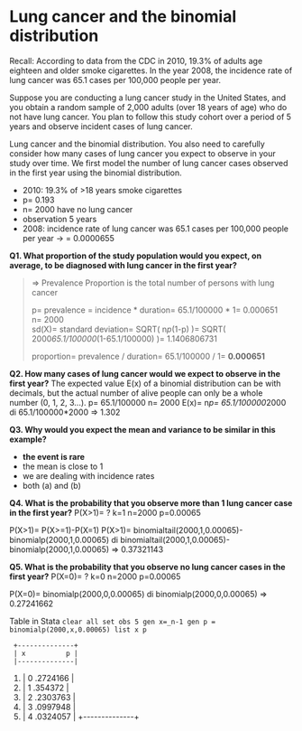 # Lung cancer and the binomial distribution

Recall: According to data from the CDC in 2010, 19.3% of adults age eighteen and older smoke cigarettes. In the year 2008, the incidence rate of lung cancer was 65.1 cases per 100,000 people per year.

Suppose you are conducting a lung cancer study in the United States, and you obtain a random sample of 2,000 adults (over 18 years of age) who do not have lung cancer. You plan to follow this study cohort over a period of 5 years and observe incident cases of lung cancer.

Lung cancer and the binomial distribution. You also need to carefully consider how many cases of lung cancer you expect to observe in your study over time. We first model the number of lung cancer cases observed in the first year using the binomial distribution.

- 2010: 19.3% of >18 years smoke cigarettes
- p= 0.193
- n= 2000 have no lung cancer
- observation 5 years
- 2008: incidence rate of lung cancer was 65.1 cases per 100,000 people per year -> = 0.0000655

**Q1. What proportion of the study population would you expect, on average, to be diagnosed with lung cancer in the first year?**
	   
>	=> Prevalence Proportion is the total number of persons with lung cancer  
>
>	p= prevalence = incidence * duration= 65.1/100000 * 1= 0.000651  
>	n= 2000  
>	sd(X)= standard deviation= SQRT( n*p*(1-p) )= SQRT( 2000*65.1/100000*(1-65.1/100000) )= 1.1406806731  
>
>	proportion= prevalence / duration= 65.1/100000 / 1= **0.000651**

**Q2. How many cases of lung cancer would we expect to observe in the first year?**
The expected value E(x) of a binomial distribution can be with decimals, but the actual number of alive people can only be a whole number (0, 1, 2, 3...).
p= 65.1/100000
n= 2000
E(x)= n*p= 65.1/100000*2000
di 65.1/100000*2000
=> 1.302

**Q3. Why would you expect the mean and variance to be similar in this example?**
- **the event is rare**
- the mean is close to 1 
- we are dealing with incidence rates 
- both (a) and (b)

**Q4. What is the probability that you observe more than 1 lung cancer case in the first year?**
P(X>1)= ?
k=1
n=2000
p=0.00065

P(X>1)= P(X>=1)-P(X=1)
P(X>1)= binomialtail(2000,1,0.00065)-binomialp(2000,1,0.00065)
di binomialtail(2000,1,0.00065)-binomialp(2000,1,0.00065)
=> 0.37321143


**Q5. What is the probability that you observe no lung cancer cases in the first year?**
P(X=0)= ?
k=0
n=2000
p=0.00065

P(X=0)= binomialp(2000,0,0.00065)
di binomialp(2000,0,0.00065)
=> 0.27241662

Table in Stata
`clear all
set obs 5
gen x=_n-1
gen p = binomialp(2000,x,0.00065)
list x p`

     +--------------+
     | x          p |
     |--------------|
  1. | 0   .2724166 |
  2. | 1    .354372 |
  3. | 2   .2303763 |
  4. | 3   .0997948 |
  5. | 4   .0324057 |
     +--------------+



